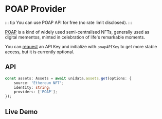 # POAP Provider

<Logos type="Assets" :names="['Gnosis', 'POAP']" />

::: tip
You can use POAP API for free (no rate limit disclosed).
:::

[POAP](https://poap.xyz/) is a kind of widely used semi-centralised NFTs, generally used as digital mementos, minted in celebration of life's remarkable moments.

You can [request](https://documentation.poap.tech/docs/api-access) an API Key and initialize with `poapAPIKey` to get more stable access, but it is currently optional.

## API

```ts
const assets: Assets = await unidata.assets.get(options: {
    source: 'Ethereum NFT';
    identity: string;
    providers: ['POAP'];
});
```

## Live Demo

<Assets :source="'Ethereum NFT'" :providers="['POAP']" :defaultIdentity="'0xC8b960D09C0078c18Dcbe7eB9AB9d816BcCa8944'" />
